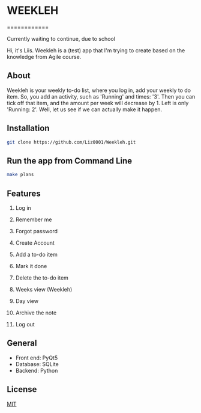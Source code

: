 # WEEKLEH
============


Currently waiting to continue, due to school


Hi, it's Liis.
Weekleh is a (test) app that I'm trying to create based on the knowledge from Agile course.




## About

Weekleh is your weekly to-do list,
where you log in, add your weekly to do item.
So, you add an activity, such as 'Running' and times: '3'.
Then you can tick off that item, and the amount per week will decrease by 1.
Left is only 'Running: 2'.
Well, let us see if we can actually make it happen.




## Installation

```bash
git clone https://github.com/Liz0001/Weekleh.git
```




## Run the app from Command Line

```bash
make plans
```




## Features

1. Log in
2. Remember me
3. Forgot password
4. Create Account

5. Add a to-do item
6. Mark it done
7. Delete the to-do item
8. Weeks view (Weekleh)
9. Day view
10. Archive the note
11. Log out




## General

- Front end: PyQt5
- Database: SQLite
- Backend: Python




## License

[MIT](https://github.com/Liz0001/Weekleh/blob/main/LICENCE.MD)
